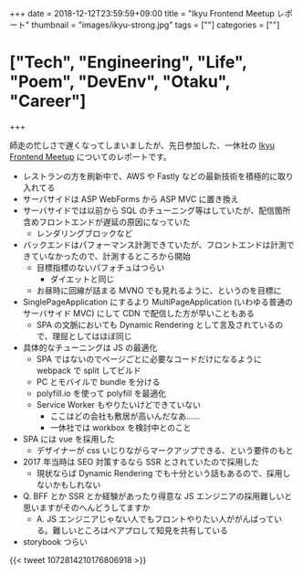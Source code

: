 +++
date = 2018-12-12T23:59:59+09:00
title = "Ikyu Frontend Meetup レポート"
thumbnail = "images/ikyu-strong.jpg"
tags = [""]
categories = [""]
# ["Tech", "Engineering", "Life", "Poem", "DevEnv", "Otaku", "Career"]
+++

師走の忙しさで遅くなってしまいましたが、先日参加した、一休社の [Ikyu Frontend Meetup](https://ikyu.connpass.com/event/110577/) についてのレポートです。

- レストランの方を刷新中で、AWS や Fastly などの最新技術を積極的に取り入れてる
- サーバサイドは ASP WebForms から ASP MVC に置き換え
- サーバサイドでは以前から SQL のチューニング等はしていたが、配信箇所含めフロントエンドが遅延の原因になっていた
    - レンダリングブロックなど
- バックエンドはパフォーマンス計測できていたが、フロントエンドは計測できていなかったので、計測するところから開始
    - 目標指標のないパフォチュはつらい
        - ダイエットと同じ
    - お昼時に回線が詰まる MVNO でも見れるように、というのを目標に
- SinglePageApplication にするより MultiPageApplication (いわゆる普通のサーバサイド MVC) にして CDN で配信した方が早いこともある
    - SPA の文脈においても Dynamic Rendering として言及されているので、理屈としてはほぼ同じ
- 具体的なチューニングは JS の最適化
    - SPA ではないのでページごとに必要なコードだけになるように webpack で split してビルド
    - PC とモバイルで bundle を分ける
    - polyfill.io を使って polyfill を最適化
    - Service Worker もやりたいけどできていない
        - ここはどの会社も敷居が高いんだなあ……
        - 一休社では workbox を検討中とのこと
- SPA には vue を採用した
    - デザイナーが css いじりながらマークアップできる、という要件のもと
- 2017 年当時は SEO 対策するなら SSR とされていたので採用した
    - 現状ならば Dynamic Rendering でも十分という話もあるので、採用しないかもしれない
- Q. BFF とか SSR とか経験があったり得意な JS エンジニアの採用難しいと思いますがそのへんどうしてますか
    - A. JS エンジニアじゃない人でもフロントやりたい人ががんばっている。難しいところはペアプロして知見を共有している
- storybook つらい

{{< tweet 1072814210176806918 >}}
